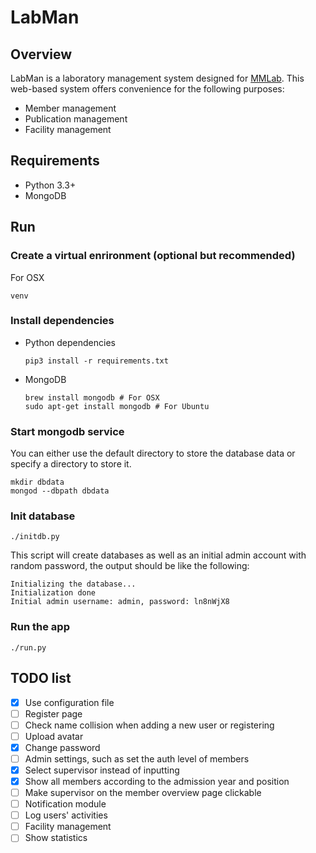 # LabMan

## Overview

LabMan is a laboratory management system designed for [MMLab](http://mmlab.ie.cuhk.edu.hk/). This web-based system offers convenience for the following purposes:
- Member management
- Publication management
- Facility management

## Requirements
- Python 3.3+
- MongoDB

## Run
### Create a virtual enrironment (optional but recommended)
For OSX
``` shell
venv
```

### Install dependencies
- Python dependencies

    ``` shell
    pip3 install -r requirements.txt
    ```

- MongoDB

    ``` shell
    brew install mongodb # For OSX
    sudo apt-get install mongodb # For Ubuntu
    ```

### Start mongodb service
You can either use the default directory to store the database data or specify a directory to store it.
``` shell
mkdir dbdata
mongod --dbpath dbdata
```

### Init database
``` shell
./initdb.py
```
This script will create databases as well as an initial admin account with random password, the output should be like the following:
```
Initializing the database...
Initialization done
Initial admin username: admin, password: ln8nWjX8
```

### Run the app
``` shell
./run.py
```

## TODO list
- [x] Use configuration file
- [ ] Register page
- [ ] Check name collision when adding a new user or registering
- [ ] Upload avatar
- [x] Change password
- [ ] Admin settings, such as set the auth level of members
- [x] Select supervisor instead of inputting
- [x] Show all members according to the admission year and position
- [ ] Make supervisor on the member overview page clickable
- [ ] Notification module
- [ ] Log users' activities
- [ ] Facility management
- [ ] Show statistics
